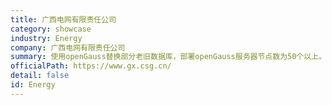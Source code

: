 ```yaml
---
title: 广西电网有限责任公司
category: showcase
industry: Energy
company: 广西电网有限责任公司
summary: 使用openGauss替换部分老旧数据库，部署openGauss服务器节点数为50个以上。
officialPath: https://www.gx.csg.cn/
detail: false
id: Energy
---
```


